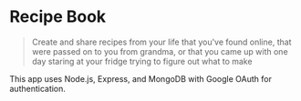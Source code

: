 # Recipe Book
> Create and share recipes from your life that you've found online, that were passed on to you from grandma, or that you came up with one day staring at your fridge trying to figure out what to make

This app uses Node.js, Express, and MongoDB with Google OAuth for authentication.
